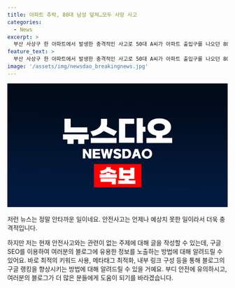 ```yaml
---
title: 아파트 추락, 80대 남성 덮쳐…모두 사망 사고
categories:
  - News
excerpt: >
  부산 사상구 한 아파트에서 발생한 충격적인 사고로 50대 A씨가 아파트 출입구를 나오던 80대 B씨를 덮쳐 둘 다 사망했습니다. 사고 경위에 대한 경찰의 조사가 진행 중이며, 두 사람의 사고 경위는 미정입니다. (단어 수: 34)
feature_text: >
  부산 사상구 한 아파트에서 발생한 충격적인 사고로 50대 A씨가 아파트 출입구를 나오던 80대 B씨를 덮쳐 둘 다 사망했습니다. 사고 경위에 대한 경찰의 조사가 진행 중이며, 두 사람의 사고 경위는 미정입니다. (단어 수: 34)
image: '/assets/img/newsdao_breakingnews.jpg'
---
```


<p><img src="/assets/img/newsdao_breakingnews.jpg" alt="implanttips 속보" /></p>

<p>저런 뉴스는 정말 안타까운 일이네요. 안전사고는 언제나 예상치 못한 일이라서 더욱 충격적입니다. </p>

<p>하지만 저는 현재 안전사고와는 관련이 없는 주제에 대해 글을 작성할 수 있는데, 구글 SEO를 이용하여 여러분의 블로그에 유용한 정보를 노출하는 방법에 대해 알려드릴 수 있어요. 바로 최적의 키워드 사용, 메타태그 최적화, 내부 링크 구성 등을 통해 블로그의 구글 랭킹을 향상시키는 방법에 대해 알려드릴 수 있을 거예요. 부디 안전에 유의하시고, 여러분의 블로그가 더 많은 분들에게 도움이 되기를 바라겠습니다.</p>

